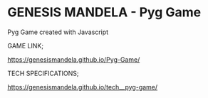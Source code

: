# GENESIS MANDELA - Pyg Game
 Pyg Game created with Javascript

GAME LINK;
 
 https://genesismandela.github.io/Pyg-Game/

TECH SPECIFICATIONS;

 https://genesismandela.github.io/tech__pyg-game/
